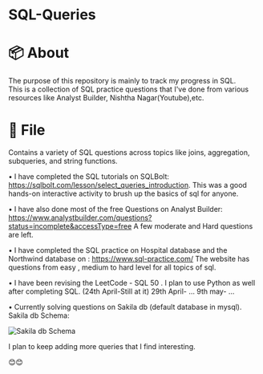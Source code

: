 # SQL-Queries


# 📦 About

The purpose of this repository is mainly to track my progress in SQL.   
This is a collection of SQL practice questions that I've done from various resources like Analyst Builder, Nishtha Nagar(Youtube),etc.  


# 📁 File  
Contains a variety of SQL questions across topics like joins, aggregation, subqueries, and string functions.   



• I have completed the SQL tutorials on SQLBolt:  https://sqlbolt.com/lesson/select_queries_introduction.
  This was a good hands-on interactive activity to brush up the basics of sql for anyone.   
    
• I have also done most of the free  Questions on Analyst Builder: https://www.analystbuilder.com/questions?status=incomplete&accessType=free
  A few moderate and Hard questions are left.   
  
• I have completed the SQL practice on Hospital database and the Northwind database on :  https://www.sql-practice.com/
  The website has questions from easy , medium to hard level for all topics of sql.  

• I have been revising the LeetCode - SQL 50 . I plan to use Python as well after completing SQL.  (24th April-Still at it) 29th April- ...
  9th may- ...   
    
• Currently solving questions on Sakila db (default database in mysql).  
Sakila db Schema:

![Sakila db Schema](https://github.com/user-attachments/assets/fec5d90d-acf8-4431-afec-1ae531c148d3)

 
I plan to keep adding more queries that I find interesting.     

😊😊  
